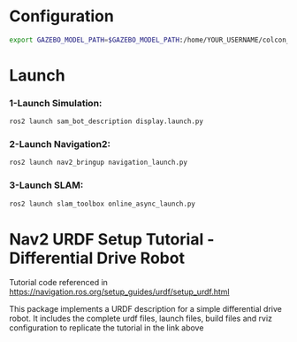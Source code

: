 # Configuration
```bash
export GAZEBO_MODEL_PATH=$GAZEBO_MODEL_PATH:/home/YOUR_USERNAME/colcon_ws/src/sam_bot_description/models/
```
# Launch

### 1-Launch Simulation:
```bash
ros2 launch sam_bot_description display.launch.py
```

### 2-Launch Navigation2:
```bash
ros2 launch nav2_bringup navigation_launch.py
```

### 3-Launch SLAM:
```bash
ros2 launch slam_toolbox online_async_launch.py
```

# Nav2 URDF Setup Tutorial - Differential Drive Robot
Tutorial code referenced in https://navigation.ros.org/setup_guides/urdf/setup_urdf.html

This package implements a URDF description for a simple differential drive robot. It includes the complete urdf files, launch files, build files and rviz configuration to replicate the tutorial in the link above